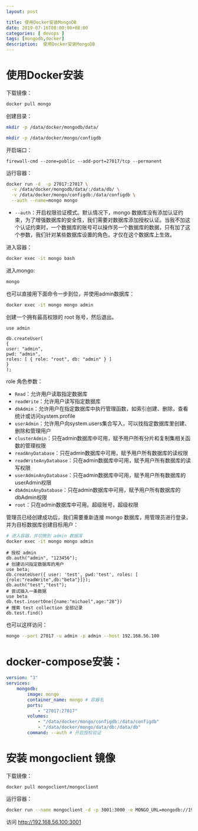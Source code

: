 ```yaml
---
layout: post

title: 使用Docker安装MongoDB
date: 2019-07-16T08:00:00+08:00
categories: [ devops ]
tags: [mongodb,docker]
description:  使用Docker安装MongoDB
---
```


# 使用Docker安装

下载镜像：

```bash
docker pull mongo 
```

创建目录：

```bash
mkdir -p /data/docker/mongodb/data/

mkdir -p /data/docker/mongo/configdb
```

开启端口：

```
firewall-cmd --zone=public --add-port=27017/tcp --permanent
```

运行容器：

```bash
docker run -d  -p 27017:27017 \
  -v /data/docker/mongodb/data/:/data/db/ \
  -v /data/docker/mongo/configdb:/data/configdb \
  --auth --name=mongo mongo 
```

- `--auth`：开启权限验证模式。默认情况下，mongo 数据库没有添加认证约束，为了增强数据库的安全性，我们需要对数据库添加授权认证。当我不加这个认证约束时，一个数据库的账号可以操作另一个数据库的数据，只有加了这个参数，我们针对某些数据库设置的角色，才仅在这个数据库上生效。

进入容器：

```bash
docker exec -it mongo bash
```

进入mongo:

```bash
mongo
```

也可以直接用下面命令一步到位，并使用admin数据库：

```bash
docker exec -it mongo mongo admin
```

创建一个拥有最高权限的 root 账号，然后退出。

```
use admin

db.createUser(
{
user: "admin",
pwd: "admin",
roles: [ { role: "root", db: "admin" } ]
}
);
```

role 角色参数：

- `Read`：允许用户读取指定数据库
- `readWrite`：允许用户读写指定数据库
- `dbAdmin`：允许用户在指定数据库中执行管理函数，如索引创建、删除，查看统计或访问system.profile
- `userAdmin`：允许用户向system.users集合写入，可以找指定数据库里创建、删除和管理用户
- `clusterAdmin`：只在admin数据库中可用，赋予用户所有分片和复制集相关函数的管理权限
- `readAnyDatabase`：只在admin数据库中可用，赋予用户所有数据库的读权限
- `readWriteAnyDatabase`：只在admin数据库中可用，赋予用户所有数据库的读写权限
- `userAdminAnyDatabase`：只在admin数据库中可用，赋予用户所有数据库的userAdmin权限
- `dbAdminAnyDatabase`：只在admin数据库中可用，赋予用户所有数据库的dbAdmin权限
- `root`：只在admin数据库中可用。超级账号，超级权限

管理员已经创建成功后，我们需要重新连接 mongo 数据库，用管理员进行登录，并为目标数据库创建目标用户：

```bash
# 进入容器，并切换到 admin 数据库
docker exec -it mongo mongo admin
```

```
# 授权 admin
db.auth("admin", "123456");
# 创建访问指定数据库的用户
use beta;
db.createUser({ user: 'test', pwd:'test', roles: [ {role:"readWrite",db:"beta"}]});
db.auth("test","test");
# 尝试插入一条数据
use beta
db.test.insertOne({name:"michael",age:"28"})
# 搜索 test collection 全部记录
db.test.find()
```


也可以这样访问：

```bash
mongo --port 27017 -u admin -p admin --host 192.168.56.100 
```

# docker-compose安装：

```yml
version: "3"
services:
    mongodb:
        image: mongo
        container_name: mongo # 容器名
        ports:
            - "27017:27017"
        volumes:
            - "/data/docker/mongo/configdb:/data/configdb"
            - "/data/docker/mongo/data/db:/data/db"
        command: --auth # 开启授权验证
```


# 安装 mongoclient 镜像

下载镜像：

```
docker pull mongoclient/mongoclient
```

运行容器：

```bash
docker run --name mongoclient -d -p 3001:3000 -e MONGO_URL=mongodb://192.168.56.100:27017/admin --restart=always mongoclient/mongoclient
```

访问 http://192.168.56.100:3001


